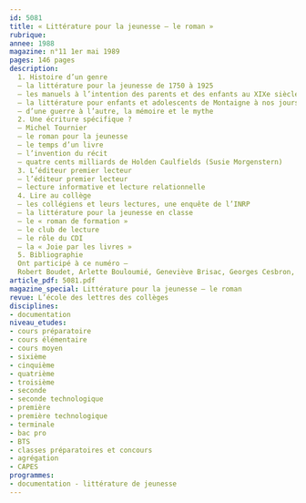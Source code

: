 ```yaml
---
id: 5081
title: « Littérature pour la jeunesse – le roman »
rubrique: 
annee: 1988
magazine: n°11 1er mai 1989
pages: 146 pages
description: 
  1. Histoire d’un genre 
  – la littérature pour la jeunesse de 1750 à 1925 
  – les manuels à l’intention des parents et des enfants au XIXe siècle 
  – la littérature pour enfants et adolescents de Montaigne à nos jours 
  – d’une guerre à l’autre, la mémoire et le mythe
  2. Une écriture spécifique ? 
  – Michel Tournier 
  – le roman pour la jeunesse 
  – le temps d’un livre 
  – l’invention du récit 
  – quatre cents milliards de Holden Caulfields (Susie Morgenstern)
  3. L’éditeur premier lecteur 
  – l’éditeur premier lecteur 
  – lecture informative et lecture relationnelle
  4. Lire au collège 
  – les collégiens et leurs lectures, une enquête de l’INRP 
  – la littérature pour la jeunesse en classe 
  – le « roman de formation » 
  – le club de lecture 
  – le rôle du CDI 
  – la « Joie par les livres »
  5. Bibliographie
  Ont participé à ce numéro – 
  Robert Boudet, Arlette Bouloumié, Geneviève Brisac, Georges Cesbron, Christiane Étévé, Jean Fabre, Claude Hubert, Arthur Hubschmid, Jean Joubert, André Labarrère, Denise Laboureau, Odile Lambert, Christian Loock, Francine de Martinoir, Susie Morgenstern, Marie-Aude Murail, Jean Perrot et Christian Poslaniec
article_pdf: 5081.pdf
magazine_special: Littérature pour la jeunesse – le roman
revue: L’école des lettres des collèges
disciplines:
- documentation
niveau_etudes:
- cours préparatoire
- cours élémentaire
- cours moyen
- sixième
- cinquième
- quatrième
- troisième
- seconde
- seconde technologique
- première
- première technologique
- terminale
- bac pro
- BTS
- classes préparatoires et concours
- agrégation
- CAPES
programmes:
- documentation - littérature de jeunesse
---
```

